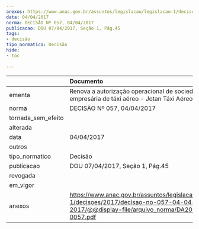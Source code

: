 ```yaml
---
anexos: https://www.anac.gov.br/assuntos/legislacao/legislacao-1/decisoes/2017/decisao-no-057-04-04-2017/@@display-file/arquivo_norma/DA2017-0057.pdf
data: 04/04/2017
norma: DECISÃO Nº 057, 04/04/2017
publicacao: DOU 07/04/2017, Seção 1, Pág.45
tags:
- decisão
tipo_normatico: Decisão
hide: 
- toc 
 
---
```


|                    | Documento                                                                                                                                     |
|:-------------------|:----------------------------------------------------------------------------------------------------------------------------------------------|
| ementa             | Renova a autorização operacional de sociedade empresária de táxi aéreo - Jotan Táxi Aéreo Ltda. - EPP.                                        |
| norma              | DECISÃO Nº 057, 04/04/2017                                                                                                                    |
| tornada_sem_efeito |                                                                                                                                               |
| alterada           |                                                                                                                                               |
| data               | 04/04/2017                                                                                                                                    |
| outros             |                                                                                                                                               |
| tipo_normatico     | Decisão                                                                                                                                       |
| publicacao         | DOU 07/04/2017, Seção 1, Pág.45                                                                                                               |
| revogada           |                                                                                                                                               |
| em_vigor           |                                                                                                                                               |
| anexos             | https://www.anac.gov.br/assuntos/legislacao/legislacao-1/decisoes/2017/decisao-no-057-04-04-2017/@@display-file/arquivo_norma/DA2017-0057.pdf |